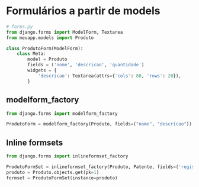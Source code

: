 # Formulários a partir de models

```python
# forms.py
from django.forms import ModelForm, Textarea
from meuapp.models import Produto

class ProdutoForm(ModelForm):
    class Meta:
        model = Produto
        fields = ('nome', 'descricao', 'quantidade')
        widgets = {
            'descricao': Textarea(attrs={'cols': 80, 'rows': 20}),
        }
```

## modelform_factory

```python
from django.forms import modelform_factory

ProdutoForm = modelform_factory(Produto, fields=("nome", "descricao"))
```

## Inline formsets

```python
from django.forms import inlineformset_factory

ProdutoFormSet = inlineformset_factory(Produto, Patente, fields=('registro',))
produto = Produto.objects.get(pk=1)
formset = ProdutoFormSet(instance=produto)
```